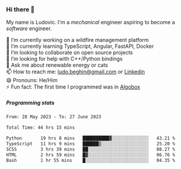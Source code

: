 ### Hi there 👋

My name is Ludovic. I'm a *mechanical* engineer aspiring to become a *software* engineer.

 🔭 I’m currently working on a wildfire management platform<br/>
 🌱 I’m currently learning TypeScript, Angular, FastAPI, Docker<br/>
 👯 I’m looking to collaborate on open source projects<br/>
 🤔 I’m looking for help with C++/Python bindings<br/>
 💬 Ask me about renewable energy or cats<br/>
 📫 How to reach me: ludo.beghin@gmail.com or [Linkedin](https://www.linkedin.com/in/ludovic-beghin/)<br/>
 😄 Pronouns: He/Him<br/>
 ⚡ Fun fact: The first time I programmed was in [Algobox](https://fr.wikipedia.org/wiki/Algobox)<br/>

##### Programming stats
<!--START_SECTION:waka-->

```txt
From: 28 May 2023 - To: 27 June 2023

Total Time: 44 hrs 15 mins

Python       19 hrs 8 mins   ██████████▓░░░░░░░░░░░░░░   43.21 %
TypeScript   11 hrs 9 mins   ██████▒░░░░░░░░░░░░░░░░░░   25.20 %
SCSS         3 hrs 39 mins   ██░░░░░░░░░░░░░░░░░░░░░░░   08.27 %
HTML         2 hrs 59 mins   █▓░░░░░░░░░░░░░░░░░░░░░░░   06.76 %
Bash         1 hr 55 mins    █░░░░░░░░░░░░░░░░░░░░░░░░   04.35 %
```

<!--END_SECTION:waka-->
